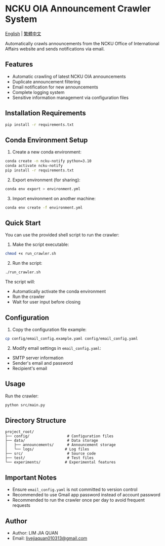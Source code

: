 # NCKU OIA Announcement Crawler System

[English](README.md) | [繁體中文](README.zh-TW.md)

Automatically crawls announcements from the NCKU Office of International Affairs website and sends notifications via email.

## Features

- Automatic crawling of latest NCKU OIA announcements
- Duplicate announcement filtering
- Email notification for new announcements
- Complete logging system
- Sensitive information management via configuration files

## Installation Requirements
```bash
pip install -r requirements.txt
```

## Conda Environment Setup
1. Create a new conda environment:
```bash
conda create -n ncku-notify python=3.10
conda activate ncku-notify
pip install -r requirements.txt
```

2. Export environment (for sharing):
```bash
conda env export > environment.yml
```

3. Import environment on another machine:
```bash
conda env create -f environment.yml
```

## Quick Start
You can use the provided shell script to run the crawler:

1. Make the script executable:
```bash
chmod +x run_crawler.sh
```

2. Run the script:
```bash
./run_crawler.sh
```

The script will:
- Automatically activate the conda environment
- Run the crawler
- Wait for user input before closing

## Configuration

1. Copy the configuration file example:
```bash
cp config/email_config.example.yaml config/email_config.yaml
```

2. Modify email settings in `email_config.yaml`:
- SMTP server information
- Sender's email and password
- Recipient's email

## Usage

Run the crawler:
```bash
python src/main.py
```

## Directory Structure
```
project_root/
├── config/                 # Configuration files
├── data/                   # Data storage
│   ├── announcements/      # Announcement storage
│   └── logs/              # Log files
├── src/                    # Source code
├── test/                   # Test files
└── experiments/           # Experimental features
```

## Important Notes

- Ensure `email_config.yaml` is not committed to version control
- Recommended to use Gmail app password instead of account password
- Recommended to run the crawler once per day to avoid frequent requests

## Author

- Author: LIM JIA QUAN
- Email: livejiaquan010313@gmail.com